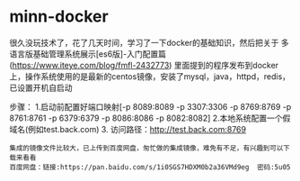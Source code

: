 # minn-docker

   很久没玩技术了，花了几天时间，学习了一下docker的基础知识，然后把关于
多语言版基础管理系统展示[es6版]-入门配置篇(https://www.iteye.com/blog/fmfl-2432773)
里面提到的程序发布到docker上，操作系统使用的是最新的centos镜像，安装了mysql，java，httpd，redis，已设置开机自启动
 
步骤：
    1.启动前配置好端口映射[-p 8089:8089 -p 3307:3306 -p 8769:8769 -p 8761:8761 -p 6379:6379 -p 8086:8086 -p 8082:8082]
    2.本地系统配置一个假域名(例如test.back.com)
    3. 访问路径：http://test.back.com:8769
    
    集成的镜像文件比较大，已上传到百度网盘，匆忙做的集成镜像，难免有不足，有兴趣到可以下载来看看
    百度网盘：链接:https://pan.baidu.com/s/1i0SGS7HDXM0b2a36VMd9eg  密码:5u05
